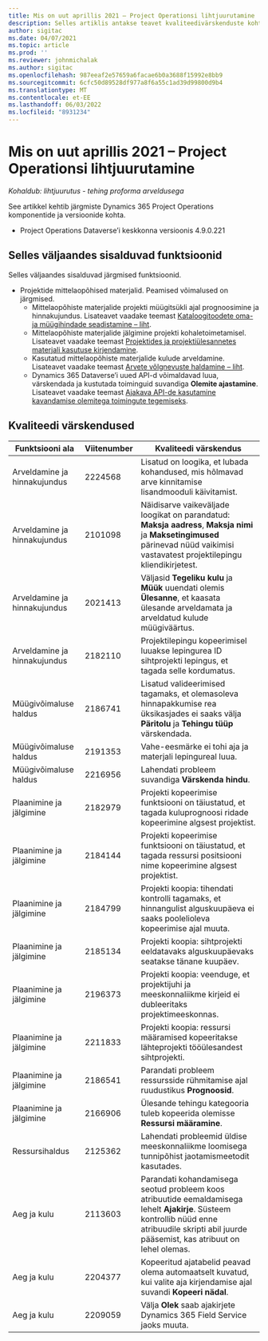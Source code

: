 ```yaml
---
title: Mis on uut aprillis 2021 – Project Operationsi lihtjuurutamine
description: Selles artiklis antakse teavet kvaliteedivärskenduste kohta, mis on saadaval Project Operations lite juurutuse 2021. aasta aprilli väljaandes.
author: sigitac
ms.date: 04/07/2021
ms.topic: article
ms.prod: ''
ms.reviewer: johnmichalak
ms.author: sigitac
ms.openlocfilehash: 987eeaf2e57659a6facae6b0a3688f15992e8bb9
ms.sourcegitcommit: 6cfc50d89528df977a8f6a55c1ad39d99800d9b4
ms.translationtype: MT
ms.contentlocale: et-EE
ms.lasthandoff: 06/03/2022
ms.locfileid: "8931234"
---
```

# <a name="whats-new-april-2021---project-operations-lite-deployment"></a>Mis on uut aprillis 2021 – Project Operationsi lihtjuurutamine

_Kohaldub: lihtjuurutus - tehing proforma arveldusega_

See artikkel kehtib järgmiste Dynamics 365 Project Operations komponentide ja versioonide kohta.

  - Project Operations Dataverse’i keskkonna versioonis 4.9.0.221 

## <a name="features-included-in-this-release"></a>Selles väljaandes sisalduvad funktsioonid

Selles väljaandes sisalduvad järgmised funktsioonid.

- Projektide mittelaopõhised materjalid. Peamised võimalused on järgmised.
  - Mittelaopõhiste materjalide projekti müügitsükli ajal prognoosimine ja hinnakujundus. Lisateavet vaadake teemast [Kataloogitoodete oma- ja müügihindade seadistamine – liht](../pricing-costing/set-up-cost-sales-rates-catalog-products.md).
  - Mittelaopõhiste materjalide jälgimine projekti kohaletoimetamisel. Lisateavet vaadake teemast [Projektides ja projektiülesannetes materjali kasutuse kirjendamine](../../material/material-usage-log.md).
  - Kasutatud mittelaopõhiste materjalide kulude arveldamine. Lisateavet vaadake teemast [Arvete võlgnevuste haldamine – liht](../proforma-invoicing/manage-billing-backlog-sales.md#product-billing-backlog).
  - Dynamics 365 Dataverse’i uued API-d võimaldavad luua, värskendada ja kustutada toiminguid suvandiga **Olemite ajastamine**. Lisateavet vaadake teemast [Ajakava API-de kasutamine kavandamise olemitega toimingute tegemiseks](../../project-management/schedule-api-preview.md).

## <a name="quality-updates"></a>Kvaliteedi värskendused

| **Funktsiooni ala** | **Viitenumber** | **Kvaliteedi värskendus** |
| --- | --- | --- |
| Arveldamine ja hinnakujundus | 2224568 | Lisatud on loogika, et lubada kohandused, mis hõlmavad arve kinnitamise lisandmooduli käivitamist. |
| Arveldamine ja hinnakujundus | 2101098 | Näidisarve vaikeväljade loogikat on parandatud: **Maksja aadress**, **Maksja nimi** ja **Maksetingimused** pärinevad nüüd vaikimisi vastavatest projektilepingu kliendikirjetest. |
| Arveldamine ja hinnakujundus | 2021413 | Väljasid **Tegeliku kulu** ja **Müük** uuendati olemis **Ülesanne**, et kaasata ülesande arveldamata ja arveldatud kulude müügiväärtus. |
| Arveldamine ja hinnakujundus | 2182110 | Projektilepingu kopeerimisel luuakse lepingurea ID sihtprojekti lepingus, et tagada selle kordumatus. |
| Müügivõimaluse haldus | 2186741 | Lisatud valideerimised tagamaks, et olemasoleva hinnapakkumise rea üksikasjades ei saaks välja **Päritolu** ja **Tehingu tüüp** värskendada. |
| Müügivõimaluse haldus | 2191353 | Vahe-eesmärke ei tohi aja ja materjali lepingureal luua. |
| Müügivõimaluse haldus | 2216956 | Lahendati probleem suvandiga **Värskenda hindu**. |
| Plaanimine ja jälgimine | 2182979 | Projekti kopeerimise funktsiooni on täiustatud, et tagada kuluprognoosi ridade kopeerimine algsest projektist. |
| Plaanimine ja jälgimine | 2184144 | Projekti kopeerimise funktsiooni on täiustatud, et tagada ressursi positsiooni nime kopeerimine algsest projektist. |
| Plaanimine ja jälgimine | 2184799 | Projekti koopia: tihendati kontrolli tagamaks, et hinnangulist alguskuupäeva ei saaks poolelioleva kopeerimise ajal muuta. |
| Plaanimine ja jälgimine | 2185134 | Projekti koopia: sihtprojekti eeldatavaks alguskuupäevaks seatakse tänane kuupäev. |
| Plaanimine ja jälgimine | 2196373 | Projekti koopia: veenduge, et projektijuhi ja meeskonnaliikme kirjeid ei dubleeritaks projektimeeskonnas. |
| Plaanimine ja jälgimine | 2211833 | Projekti koopia: ressursi määramised kopeeritakse lähteprojekti tööülesandest sihtprojekti. |
| Plaanimine ja jälgimine | 2186541 | Parandati probleem ressursside rühmitamise ajal ruudustikus **Prognoosid**. |
| Plaanimine ja jälgimine | 2166906 | Ülesande tehingu kategooria tuleb kopeerida olemisse **Ressursi määramine**. |
| Ressursihaldus | 2125362 | Lahendati probleemid üldise meeskonnaliikme loomisega tunnipõhist jaotamismeetodit kasutades. |
| Aeg ja kulu | 2113603 | Parandati kohandamisega seotud probleem koos atribuutide eemaldamisega lehelt **Ajakirje**. Süsteem kontrollib nüüd enne atribuudile skripti abil juurde pääsemist, kas atribuut on lehel olemas. |
| Aeg ja kulu | 2204377 | Kopeeritud ajatabelid peavad olema automaatselt kuvatud, kui valite aja kirjendamise ajal suvandi **Kopeeri nädal**. |
| Aeg ja kulu | 2209059 | Välja **Olek** saab ajakirjete Dynamics 365 Field Service jaoks muuta. |
